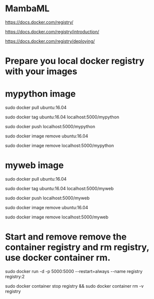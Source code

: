 # MambaML

https://docs.docker.com/registry/

https://docs.docker.com/registry/introduction/

https://docs.docker.com/registry/deploying/

# Prepare you local docker registry with your images

# mypython image

sudo docker pull ubuntu:16.04

sudo docker tag ubuntu:16.04 localhost:5000/mypython

sudo docker push localhost:5000/mypython

sudo docker image remove ubuntu:16.04

sudo docker image remove localhost:5000/mypython

# myweb image

sudo docker pull ubuntu:16.04

sudo docker tag ubuntu:16.04 localhost:5000/myweb

sudo docker push localhost:5000/myweb

sudo docker image remove ubuntu:16.04

sudo docker image remove localhost:5000/myweb


# Start and remove remove the container registry and rm registry, use docker container rm.

sudo docker run -d -p 5000:5000 --restart=always --name registry registry:2

sudo docker container stop registry && sudo docker container rm -v registry






